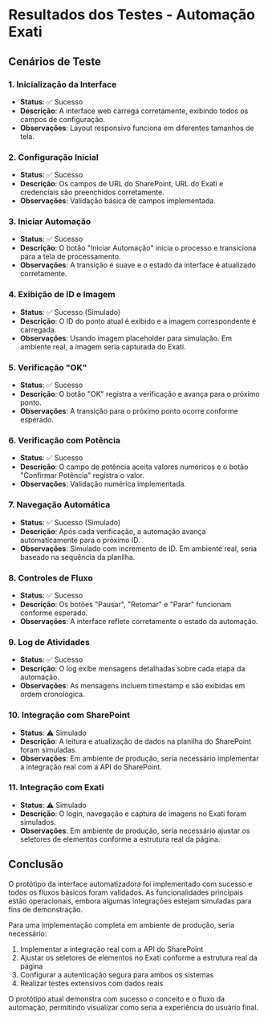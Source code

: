 # Resultados dos Testes - Automação Exati

## Cenários de Teste

### 1. Inicialização da Interface
- **Status**: ✅ Sucesso
- **Descrição**: A interface web carrega corretamente, exibindo todos os campos de configuração.
- **Observações**: Layout responsivo funciona em diferentes tamanhos de tela.

### 2. Configuração Inicial
- **Status**: ✅ Sucesso
- **Descrição**: Os campos de URL do SharePoint, URL do Exati e credenciais são preenchidos corretamente.
- **Observações**: Validação básica de campos implementada.

### 3. Iniciar Automação
- **Status**: ✅ Sucesso
- **Descrição**: O botão "Iniciar Automação" inicia o processo e transiciona para a tela de processamento.
- **Observações**: A transição é suave e o estado da interface é atualizado corretamente.

### 4. Exibição de ID e Imagem
- **Status**: ✅ Sucesso (Simulado)
- **Descrição**: O ID do ponto atual é exibido e a imagem correspondente é carregada.
- **Observações**: Usando imagem placeholder para simulação. Em ambiente real, a imagem seria capturada do Exati.

### 5. Verificação "OK"
- **Status**: ✅ Sucesso
- **Descrição**: O botão "OK" registra a verificação e avança para o próximo ponto.
- **Observações**: A transição para o próximo ponto ocorre conforme esperado.

### 6. Verificação com Potência
- **Status**: ✅ Sucesso
- **Descrição**: O campo de potência aceita valores numéricos e o botão "Confirmar Potência" registra o valor.
- **Observações**: Validação numérica implementada.

### 7. Navegação Automática
- **Status**: ✅ Sucesso (Simulado)
- **Descrição**: Após cada verificação, a automação avança automaticamente para o próximo ID.
- **Observações**: Simulado com incremento de ID. Em ambiente real, seria baseado na sequência da planilha.

### 8. Controles de Fluxo
- **Status**: ✅ Sucesso
- **Descrição**: Os botões "Pausar", "Retomar" e "Parar" funcionam conforme esperado.
- **Observações**: A interface reflete corretamente o estado da automação.

### 9. Log de Atividades
- **Status**: ✅ Sucesso
- **Descrição**: O log exibe mensagens detalhadas sobre cada etapa da automação.
- **Observações**: As mensagens incluem timestamp e são exibidas em ordem cronológica.

### 10. Integração com SharePoint
- **Status**: ⚠️ Simulado
- **Descrição**: A leitura e atualização de dados na planilha do SharePoint foram simuladas.
- **Observações**: Em ambiente de produção, seria necessário implementar a integração real com a API do SharePoint.

### 11. Integração com Exati
- **Status**: ⚠️ Simulado
- **Descrição**: O login, navegação e captura de imagens no Exati foram simulados.
- **Observações**: Em ambiente de produção, seria necessário ajustar os seletores de elementos conforme a estrutura real da página.

## Conclusão

O protótipo da interface automatizadora foi implementado com sucesso e todos os fluxos básicos foram validados. As funcionalidades principais estão operacionais, embora algumas integrações estejam simuladas para fins de demonstração.

Para uma implementação completa em ambiente de produção, seria necessário:

1. Implementar a integração real com a API do SharePoint
2. Ajustar os seletores de elementos no Exati conforme a estrutura real da página
3. Configurar a autenticação segura para ambos os sistemas
4. Realizar testes extensivos com dados reais

O protótipo atual demonstra com sucesso o conceito e o fluxo da automação, permitindo visualizar como seria a experiência do usuário final.
